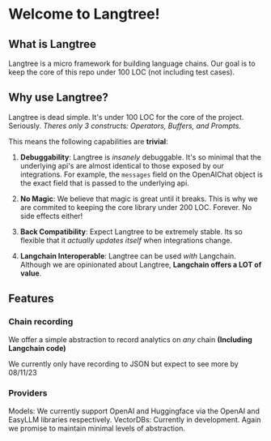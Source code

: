 # Welcome to Langtree!

## What is Langtree

Langtree is a micro framework for building language chains. Our goal is to keep the core of this repo under 100 LOC (not including test cases).

## Why use Langtree?

Langtree is dead simple. It's under 100 LOC for the core of the project. Seriously. *Theres only 3 constructs: Operators, Buffers, and Prompts.*

This means the following capabilities are **trivial**:

1. **Debuggability**: Langtree is *insanely* debuggable.
     It's so minimal that the underlying api's are almost identical to those exposed by our integrations.
     For example, the `messages` field on the OpenAIChat object is the exact field that is passed to the underlying api.

2. **No Magic**: We believe that magic is great until it breaks. This is why we are commited to keeping the core library under 200 LOC. Forever. No side effects either!
3. **Back Compatibility**: Expect Langtree to be extremely stable. Its so flexible that it *actually updates itself* when integrations change.
4. **Langchain Interoperable**: Langtree can be used *with* Langchain. Although we are opinionated about Langtree, **Langchain offers a LOT of value**.


## Features
### Chain recording
We offer a simple abstraction to record analytics on *any* chain **(Including Langchain code)**

We currently only have recording to JSON but expect to see more by 08/11/23

### Providers
Models: We currently support OpenAI and Huggingface via the OpenAI and EasyLLM libraries respectively.
VectorDBs: Currently in development. Again we promise to maintain minimal levels of abstraction.
